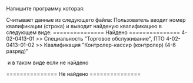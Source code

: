 Напишите программу которая:

Считывает данные из следующего файла:
Пользователь вводит номер квалификации (строка) и выводит найденую квалификацию в следующем виде:
=============== Найдено ===============
4-02-0413-01 >> Специальность "Торговое обслуживание", ПТО
4-02-0413-01-02 >> Квалификация "Контролер-кассир (контролер) (4-6 разряд)"

​
и в таком виде если не найдено 

=============== Не найдено ===============
